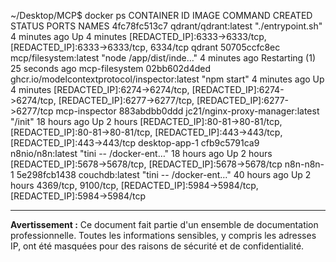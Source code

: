 ~/Desktop/MCP$ docker ps
CONTAINER ID   IMAGE                                           COMMAND                  CREATED         STATUS                          PORTS                                                                                      NAMES
4fc78fc513c7   qdrant/qdrant:latest                            "./entrypoint.sh"        4 minutes ago   Up 4 minutes                    [REDACTED_IP]:6333->6333/tcp, [REDACTED_IP]:6333->6333/tcp, 6334/tcp                                      qdrant
50705ccfc8ec   mcp/filesystem:latest                           "node /app/dist/inde…"   4 minutes ago   Restarting (1) 25 seconds ago                                                                                              mcp-filesystem
02bb602d4ded   ghcr.io/modelcontextprotocol/inspector:latest   "npm start"              4 minutes ago   Up 4 minutes                    [REDACTED_IP]:6274->6274/tcp, [REDACTED_IP]:6274->6274/tcp, [REDACTED_IP]:6277->6277/tcp, [REDACTED_IP]:6277->6277/tcp   mcp-inspector
883abdbb0ddd   jc21/nginx-proxy-manager:latest                 "/init"                  18 hours ago    Up 2 hours                      [REDACTED_IP]:80-81->80-81/tcp, [REDACTED_IP]:80-81->80-81/tcp, [REDACTED_IP]:443->443/tcp, [REDACTED_IP]:443->443/tcp   desktop-app-1
cfb9c5791ca9   n8nio/n8n:latest                                "tini -- /docker-ent…"   18 hours ago    Up 2 hours                      [REDACTED_IP]:5678->5678/tcp, [REDACTED_IP]:5678->5678/tcp                                                n8n-n8n-1
5e298fcb1438   couchdb:latest                                  "tini -- /docker-ent…"   40 hours ago    Up 2 hours                      4369/tcp, 9100/tcp, [REDACTED_IP]:5984->5984/tcp, [REDACTED_IP]:5984->5984/tcp

---
**Avertissement :** Ce document fait partie d'un ensemble de documentation professionnelle. Toutes les informations sensibles, y compris les adresses IP, ont été masquées pour des raisons de sécurité et de confidentialité.